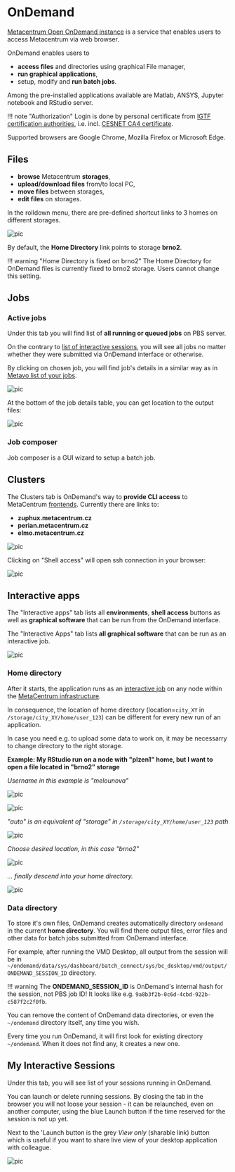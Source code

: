 # OnDemand

[Metacentrum Open OnDemand instance](https://ondemand.metacentrum.cz) is a service that enables users to access Metacentrum via web browser.

OnDemand enables users to

- **access files** and directories using graphical File manager,
- **run graphical applications**,
- setup, modify and **run batch jobs**.

Among the pre-installed applications available are Matlab, ANSYS, Jupyter notebook and RStudio server.

!!! note "Authorization"
    Login is done by personal certificate from [IGTF certification authorities](https://pki.cesnet.cz/en/st-user-new4.html), i.e. incl. [CESNET CA4 certificate](https://pki.cesnet.cz/en/st-user-new4.html).

Supported browsers are Google Chrome, Mozilla Firefox or Microsoft Edge. 

## Files

- **browse** Metacentrum **storages**,
- **upload/download files** from/to local PC,
- **move files** between storages,
- **edit files** on storages.

In the rolldown menu, there are pre-defined shortcut links to 3 homes on different storages.

![pic](files-rolldown.png)

By default, the **Home Directory** link points to storage **brno2**.

!!! warning "Home Directory is fixed on brno2"
    The Home Directory for OnDemand files is currently fixed to brno2 storage. Users cannot change this setting. 

## Jobs

### Active jobs

Under this tab you will find list of **all running or queued jobs** on PBS server.

On the contrary to [list of interactive sessions](#my-interactive-sessions), you will see all jobs no matter whether they were submitted via OnDemand interface or otherwise.

By clicking on chosen job, you will find job's details in a similar way as in [Metavo list of your jobs](http://metavo.metacentrum.cz/pbsmon2/person). 

![pic](active-jobs-top.png)

At the bottom of the job details table, you can get location to the output files:

![pic](active-jobs-bottom.png)

### Job composer

Job composer is a GUI wizard to setup a batch job.

## Clusters

The Clusters tab is OnDemand's way to **provide CLI access** to MetaCentrum [frontends](../../../computing/frontends). Currently there are links to:

- **zuphux.metacentrum.cz**
- **perian.metacentrum.cz**
- **elmo.metacentrum.cz**  
   
![pic](clusters-rolldown.png)

Clicking on "Shell access" will open ssh connection in your browser:

![pic](shell-login.png)

## Interactive apps

The "Interactive apps" tab lists all **environments**, **shell access** buttons as well as **graphical software** that can be run from the OnDemand interface.

The "Interactive Apps" tab lists **all graphical software** that can be run as an interactive job.

![pic](apps.png)

### Home directory

After it starts, the application runs as an [interactive job](../../computing/run-basic-job/#interactive-job) on any node within the [MetaCentrum infrastructure](../../computing/frontend-storage/).

In consequence, the location of home directory (location=`city_XY` in `/storage/city_XY/home/user_123`) can be different for every new run of an application.

In case you need e.g. to upload some data to work on, it may be necessarry to change directory to the right storage.

**Example: My RStudio run on a node with "plzen1" home, but I want to open a file located in "brno2" storage**

*Username in this example is "melounova"*

![pic](app-dir-01.png)

![pic](app-dir-02.png)

*"auto" is an equivalent of "storage" in `/storage/city_XY/home/user_123` path*

![pic](app-dir-03.png)

*Choose desired location, in this case "brno2"*

![pic](app-dir-04.png)

*... finally descend into your home directory.*

![pic](app-dir-05.png)


### Data directory

To store it's own files, OnDemand creates automatically directory `ondemand` in the current **home directory**. You will find there output files, error files and other data for batch jobs submitted from OnDemand interface.

For example, after running the VMD Desktop, all output from the session will be in `~/ondemand/data/sys/dashboard/batch_connect/sys/bc_desktop/vmd/output/ONDEMAND_SESSION_ID` directory.

!!! warning
    The **ONDEMAND_SESSION_ID** is OnDemand's internal hash for the session, not PBS job ID! It looks like e.g. `9a8b3f2b-0c6d-4cbd-922b-c587f2c2f0fb`.

You can remove the content of OnDemand data directories, or even the `~/ondemand` directory itself, any time you wish.

Every time you run OnDemand, it will first look for existing directory `~/ondemand`. When it does not find any, it creates a new one.

## My Interactive Sessions

Under this tab, you will see list of your sessions running in OnDemand.

You can launch or delete running sessions. By closing the tab in the browser you will not loose your session - it can be relaunched, even on another computer, using the blue Launch button if the time reserved for the session is not up yet. 

Next to the 'Launch button is the grey *View only* (sharable link) button which is useful if you want to share live view of your desktop application with colleague.

![pic](interact-sessions.png)

